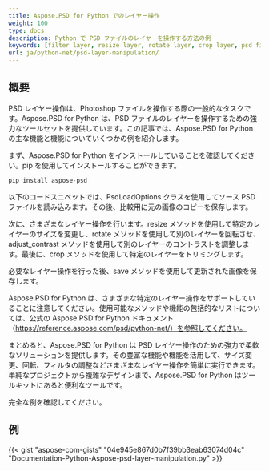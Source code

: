 ```yaml
---
title: Aspose.PSD for Python でのレイヤー操作
weight: 100
type: docs
description: Python で PSD ファイルのレイヤーを操作する方法の例
keywords: [filter layer, resize layer, rotate layer, crop layer, psd filters, layer manipulation, update layer, psd api, python, code sample]
url: ja/python-net/psd-layer-manipulation/
---
```


## **概要**

PSD レイヤー操作は、Photoshop ファイルを操作する際の一般的なタスクです。Aspose.PSD for Python は、PSD ファイルのレイヤーを操作するための強力なツールセットを提供しています。この記事では、Aspose.PSD for Python の主な機能と機能についていくつかの例を紹介します。

まず、Aspose.PSD for Python をインストールしていることを確認してください。pip を使用してインストールすることができます。

```python
pip install aspose-psd
```

以下のコードスニペットでは、PsdLoadOptions クラスを使用してソース PSD ファイルを読み込みます。その後、比較用に元の画像のコピーを保存します。

次に、さまざまなレイヤー操作を行います。resize メソッドを使用して特定のレイヤーのサイズを変更し、rotate メソッドを使用して別のレイヤーを回転させ、adjust_contrast メソッドを使用して別のレイヤーのコントラストを調整します。最後に、crop メソッドを使用して特定のレイヤーをトリミングします。

必要なレイヤー操作を行った後、save メソッドを使用して更新された画像を保存します。

Aspose.PSD for Python は、さまざまな特定のレイヤー操作をサポートしていることに注意してください。使用可能なメソッドや機能の包括的なリストについては、公式の Aspose.PSD for Python ドキュメント（https://reference.aspose.com/psd/python-net/）を参照してください。

まとめると、Aspose.PSD for Python は PSD レイヤー操作のための強力で柔軟なソリューションを提供します。その豊富な機能や機能を活用して、サイズ変更、回転、フィルタの調整などさまざまなレイヤー操作を簡単に実行できます。単純なプロジェクトから複雑なデザインまで、Aspose.PSD for Python はツールキットにあると便利なツールです。

完全な例を確認してください。

## **例**
{{< gist "aspose-com-gists" "04e945e867d0b7f39bb3eab63074d04c" "Documentation-Python-Aspose-psd-layer-manipulation.py" >}}
